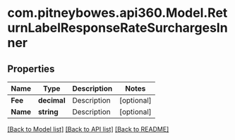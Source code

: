 # com.pitneybowes.api360.Model.ReturnLabelResponseRateSurchargesInner

## Properties

Name | Type | Description | Notes
------------ | ------------- | ------------- | -------------
**Fee** | **decimal** | Description | [optional] 
**Name** | **string** | Description | [optional] 

[[Back to Model list]](../../README.md#documentation-for-models) [[Back to API list]](../../README.md#documentation-for-api-endpoints) [[Back to README]](../../README.md)

